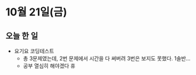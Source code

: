# 10월 21일(금)

## 오늘 한 일
* 요기요 코딩테스트
  * 총 3문제였는데, 2번 문제에서 시간을 다 써버려 3번은 보지도 못했다. 1솔반... 
  * 공부 열심히 해야겠다 휴